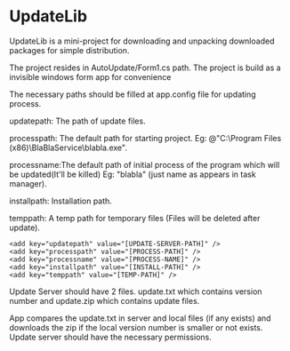 # UpdateLib
UpdateLib is a mini-project for downloading and unpacking downloaded packages for simple distribution. 

The project resides in AutoUpdate/Form1.cs path. The project is build as a invisible windows form app for convenience

The necessary paths should be filled at app.config file for updating process.

updatepath: The path of update files.

processpath: The default path for starting project. Eg: @"C:\Program Files (x86)\BlaBlaService\blabla.exe".

processname:The default path of initial process of the program which will be updated(It'll be killed) Eg: "blabla" (just name as appears in task manager).

installpath: Installation path.

temppath: A temp path for temporary files (Files will be deleted after update).

```
<add key="updatepath" value="[UPDATE-SERVER-PATH]" />
<add key="processpath" value="[PROCESS-PATH]" />
<add key="processname" value="[PROCESS-NAME]" />
<add key="installpath" value="[INSTALL-PATH]" />
<add key="temppath" value="[TEMP-PATH]" />
```
Update Server should have 2 files. update.txt which contains version number and update.zip which contains update files.

App compares the update.txt in server and local files (if any exists) and downloads the zip if the local version number is smaller or not exists.
Update server should have the necessary permissions.




